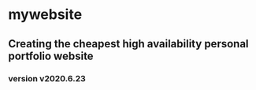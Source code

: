 # mywebsite
## Creating the cheapest high availability personal portfolio website


### version v2020.6.23